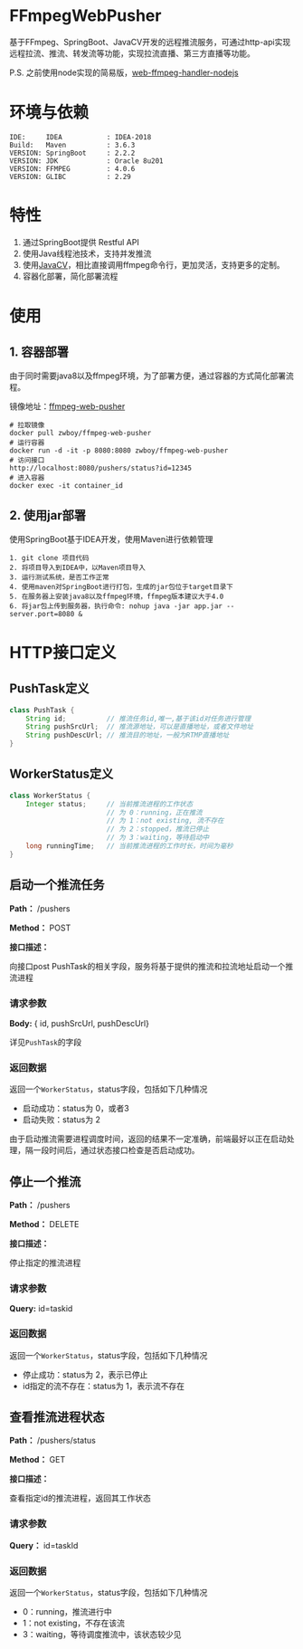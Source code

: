 # FFmpegWebPusher
基于FFmpeg、SpringBoot、JavaCV开发的远程推流服务，可通过http-api实现远程拉流、推流、转发流等功能，实现拉流直播、第三方直播等功能。

P.S. 之前使用node实现的简易版，[web-ffmpeg-handler-nodejs](https://github.com/ZWboy97/web-ffmpeg-handler)

# 环境与依赖
```
IDE:     IDEA           : IDEA-2018
Build:   Maven          : 3.6.3
VERSION: SpringBoot     : 2.2.2
VERSION: JDK            : Oracle 8u201
VERSION: FFMPEG         : 4.0.6
VERSION: GLIBC          : 2.29
```

# 特性
1. 通过SpringBoot提供 Restful API
2. 使用Java线程池技术，支持并发推流
3. 使用[JavaCV](https://github.com/bytedeco/javacv)，相比直接调用ffmpeg命令行，更加灵活，支持更多的定制。
4. 容器化部署，简化部署流程

# 使用
## 1. 容器部署
由于同时需要java8以及ffmpeg环境，为了部署方便，通过容器的方式简化部署流程。

镜像地址：[ffmpeg-web-pusher](https://hub.docker.com/r/zwboy/ffmpeg-web-pusher)

```
# 拉取镜像
docker pull zwboy/ffmpeg-web-pusher
# 运行容器
docker run -d -it -p 8080:8080 zwboy/ffmpeg-web-pusher
# 访问接口
http://localhost:8080/pushers/status?id=12345
# 进入容器
docker exec -it container_id
```

## 2. 使用jar部署
使用SpringBoot基于IDEA开发，使用Maven进行依赖管理
``` 
1. git clone 项目代码
2. 将项目导入到IDEA中，以Maven项目导入
3. 运行测试系统，是否工作正常
4. 使用maven对SpringBoot进行打包，生成的jar包位于target目录下
5. 在服务器上安装java8以及ffmpeg环境，ffmpeg版本建议大于4.0
6. 将jar包上传到服务器，执行命令: nohup java -jar app.jar --server.port=8080 & 
```

# HTTP接口定义

## PushTask定义
```java
class PushTask {
    String id;          // 推流任务id,唯一,基于该id对任务进行管理
    String pushSrcUrl;  // 推流源地址，可以是直播地址，或者文件地址
    String pushDescUrl; // 推流目的地址，一般为RTMP直播地址
}
```
## WorkerStatus定义
```java
class WorkerStatus {
    Integer status;     // 当前推流进程的工作状态
                        // 为 0：running，正在推流
                        // 为 1：not existing, 流不存在
                        // 为 2：stopped，推流已停止
                        // 为 3：waiting，等待启动中
    long runningTime;   // 当前推流进程的工作时长，时间为毫秒
}
```

## 启动一个推流任务

**Path：** /pushers

**Method：** POST


**接口描述：**
<p>向接口post PushTask的相关字段，服务将基于提供的推流和拉流地址启动一个推流进程</p>


### 请求参数
**Body:** { id, pushSrcUrl, pushDescUrl} 

详见`PushTask`的字段



### 返回数据
返回一个`WorkerStatus`，status字段，包括如下几种情况
- 启动成功：status为 0，或者3
- 启动失败：status为 2

由于启动推流需要进程调度时间，返回的结果不一定准确，前端最好以正在启动处理，隔一段时间后，通过状态接口检查是否启动成功。

            
## 停止一个推流

**Path：** /pushers

**Method：** DELETE

**接口描述：**
<p>停止指定的推流进程</p>


### 请求参数
**Query:** id=taskid

### 返回数据
返回一个`WorkerStatus`，status字段，包括如下几种情况
- 停止成功：status为 2，表示已停止
- id指定的流不存在：status为 1，表示流不存在
            
            
            
## 查看推流进程状态

**Path：** /pushers/status

**Method：** GET

**接口描述：**
<p>查看指定id的推流进程，返回其工作状态</p>


### 请求参数
**Query：** id=taskId
            
### 返回数据
返回一个`WorkerStatus`，status字段，包括如下几种情况
- 0：running，推流进行中
- 1：not existing，不存在该流
- 3：waiting，等待调度推流中，该状态较少见
